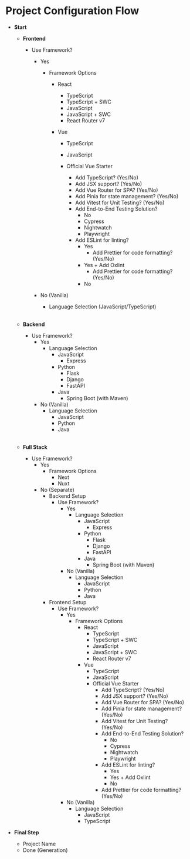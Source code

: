 # Project Configuration Flow

- **Start**

  - **Frontend**

    - Use Framework?

      - Yes

        - Framework Options

          - React
            - TypeScript
            - TypeScript + SWC
            - JavaScript
            - JavaScript + SWC
            - React Router v7
          - Vue

            - TypeScript
            - JavaScript
            - Official Vue Starter

              - Add TypeScript? (Yes/No)
              - Add JSX support? (Yes/No)
              - Add Vue Router for SPA? (Yes/No)
              - Add Pinia for state management? (Yes/No)
              - Add Vitest for Unit Testing? (Yes/No)
              - Add End-to-End Testing Solution?
                - No
                - Cypress
                - Nightwatch
                - Playwright
              - Add ESLint for linting?
                - Yes
                  - Add Prettier for code formatting? (Yes/No)
                - Yes + Add Oxlint
                  - Add Prettier for code formatting? (Yes/No)
                - No

      - No (Vanilla)
        - Language Selection (JavaScript/TypeScript)

    <br>

  - **Backend**

    - Use Framework?
      - Yes
        - Language Selection
          - JavaScript
            - Express
          - Python
            - Flask
            - Django
            - FastAPI
          - Java
            - Spring Boot (with Maven)
      - No (Vanilla)
        - Language Selection
          - JavaScript
          - Python
          - Java

    <br>

  - **Full Stack**
    - Use Framework?
      - Yes
        - Framework Options
          - Next
          - Nuxt
      - No (Separate)
        - Backend Setup
          - Use Framework?
            - Yes
              - Language Selection
                - JavaScript
                  - Express
                - Python
                  - Flask
                  - Django
                  - FastAPI
                - Java
                  - Spring Boot (with Maven)
            - No (Vanilla)
              - Language Selection
                - JavaScript
                - Python
                - Java
        - Frontend Setup
          - Use Framework?
            - Yes
              - Framework Options
                - React
                  - TypeScript
                  - TypeScript + SWC
                  - JavaScript
                  - JavaScript + SWC
                  - React Router v7
                - Vue
                  - TypeScript
                  - JavaScript
                  - Official Vue Starter
                    - Add TypeScript? (Yes/No)
                    - Add JSX support? (Yes/No)
                    - Add Vue Router for SPA? (Yes/No)
                    - Add Pinia for state management? (Yes/No)
                    - Add Vitest for Unit Testing? (Yes/No)
                    - Add End-to-End Testing Solution?
                      - No
                      - Cypress
                      - Nightwatch
                      - Playwright
                    - Add ESLint for linting?
                      - Yes
                      - Yes + Add Oxlint
                      - No
                    - Add Prettier for code formatting? (Yes/No)
            - No (Vanilla)
              - Language Selection
                - JavaScript
                - TypeScript

- **Final Step**
  - Project Name
  - Done (Generation)
